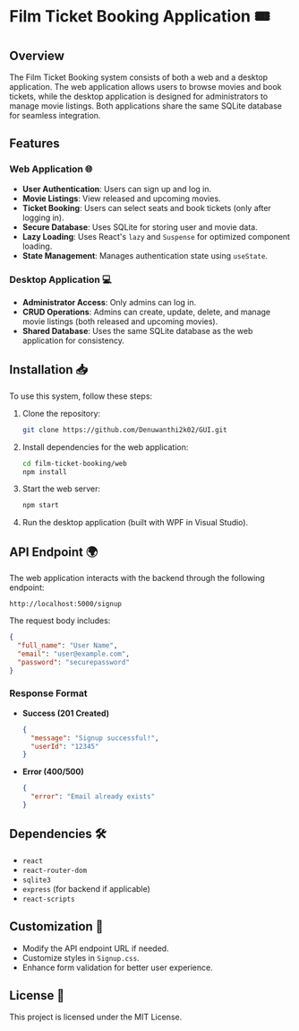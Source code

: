 # Film Ticket Booking Application 🎟️

## Overview

The Film Ticket Booking system consists of both a web and a desktop application. The web application allows users to browse movies and book tickets, while the desktop application is designed for administrators to manage movie listings. Both applications share the same SQLite database for seamless integration.

## Features

### Web Application 🌐

- **User Authentication**: Users can sign up and log in.
- **Movie Listings**: View released and upcoming movies.
- **Ticket Booking**: Users can select seats and book tickets (only after logging in).
- **Secure Database**: Uses SQLite for storing user and movie data.
- **Lazy Loading**: Uses React's `lazy` and `Suspense` for optimized component loading.
- **State Management**: Manages authentication state using `useState`.

### Desktop Application 💻

- **Administrator Access**: Only admins can log in.
- **CRUD Operations**: Admins can create, update, delete, and manage movie listings (both released and upcoming movies).
- **Shared Database**: Uses the same SQLite database as the web application for consistency.

## Installation 📥

To use this system, follow these steps:

1. Clone the repository:
   ```sh
   git clone https://github.com/Denuwanthi2k02/GUI.git
   ```
2. Install dependencies for the web application:
   ```sh
   cd film-ticket-booking/web
   npm install
   ```
3. Start the web server:
   ```sh
   npm start
   ```
4. Run the desktop application (built with WPF in Visual Studio).

## API Endpoint 🌍

The web application interacts with the backend through the following endpoint:

```
http://localhost:5000/signup
```

The request body includes:

```json
{
  "full_name": "User Name",
  "email": "user@example.com",
  "password": "securepassword"
}
```

### Response Format

- **Success (201 Created)**
  ```json
  {
    "message": "Signup successful!",
    "userId": "12345"
  }
  ```
- **Error (400/500)**
  ```json
  {
    "error": "Email already exists"
  }
  ```

## Dependencies 🛠️

- `react`
- `react-router-dom`
- `sqlite3`
- `express` (for backend if applicable)
- `react-scripts`

## Customization 🎨

- Modify the API endpoint URL if needed.
- Customize styles in `Signup.css`.
- Enhance form validation for better user experience.

## License 📜

This project is licensed under the MIT License.


